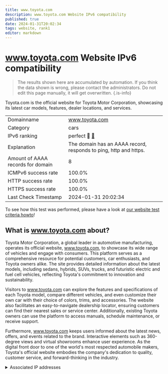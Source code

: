 ```yaml
---
title: www.toyota.com
description: www.toyota.com Website IPv6 compatibility
published: true
date: 2024-01-31T20:02:34
tags: website, rank1
editor: markdown
---
```


# www.toyota.com Website IPv6 compatibility

> The results shown here are accumulated by automation. If you think the data shown is wrong, please contact the administrators. 
> Do not edit this page manually, it will get overwritten.
{.is-info}

Toyota.com is the official website for Toyota Motor Corporation, showcasing its latest car models, features, dealer locations, and services.


|   |   |
| - | - |
| Domainname | www.toyota.com
| Category | cars |
| IPv6 ranking | perfect :1st_place_medal: [🔗](/howto/ranking) |
| Explanation | The domain has an AAAA record, responds to ping, http and https. |
| Amount of AAAA records for domain | 8 |
| ICMPv6 success rate | 100.0%|
| HTTP success rate | 100.0% |
| HTTPS success rate | 100.0% |
| Last Check Timestamp | 2024-01-31 20:02:34 |

To see how this test was performed, please have a look at [our website test criteria howto](/howto/testcriteria/website)!


## What is www.toyota.com about?
Toyota Motor Corporation, a global leader in automotive manufacturing, operates its official website, www.toyota.com, to showcase its wide range of vehicles and engage with consumers. This platform serves as a comprehensive resource for potential customers, car enthusiasts, and Toyota owners alike. The site provides detailed information about the latest models, including sedans, hybrids, SUVs, trucks, and futuristic electric and fuel cell vehicles, reflecting Toyota's commitment to innovation and sustainability.

Visitors to www.toyota.com can explore the features and specifications of each Toyota model, compare different vehicles, and even customize their own car with their choice of colors, trims, and accessories. The website also facilitates an easy-to-navigate dealership locator, ensuring customers can find their nearest sales or service center. Additionally, existing Toyota owners can use the platform to access manuals, schedule maintenance, or receive support.

Furthermore, www.toyota.com keeps users informed about the latest news, offers, and events related to the brand. Interactive elements such as 360-degree views and virtual showrooms enhance user experience. As the digital front door to one of the world's most respected automobile makers, Toyota's official website embodies the company's dedication to quality, customer service, and forward-thinking in the industry.



<details>
<summary>Associated IP addresses</summary>

2600:9000:2315:ea00:9:3aa4:d340:93a1

2600:9000:2315:f600:9:3aa4:d340:93a1

2600:9000:2315:7c00:9:3aa4:d340:93a1

2600:9000:2315:3600:9:3aa4:d340:93a1

2600:9000:2315:e00:9:3aa4:d340:93a1

2600:9000:2315:6c00:9:3aa4:d340:93a1

2600:9000:2315:fc00:9:3aa4:d340:93a1

2600:9000:2315:8600:9:3aa4:d340:93a1

</details>
